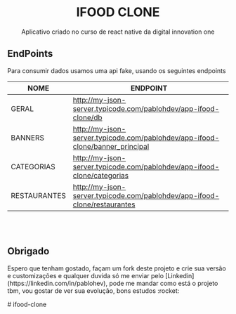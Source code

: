 
<h1 align="center">
    IFOOD CLONE 
</h1>

<p align="center">
    Aplicativo criado no curso de react native da digital innovation one
</p>



## EndPoints

<p>Para consumir dados usamos uma api fake, usando os seguintes endpoints<p>

| NOME         | ENDPOINT                                                                      |
| ------------ | ----------------------------------------------------------------------------- |
| GERAL        | http://my-json-server.typicode.com/pablohdev/app-ifood-clone/db               |
| BANNERS      | http://my-json-server.typicode.com/pablohdev/app-ifood-clone/banner_principal |
| CATEGORIAS   | http://my-json-server.typicode.com/pablohdev/app-ifood-clone/categorias       |
| RESTAURANTES | http://my-json-server.typicode.com/pablohdev/app-ifood-clone/restaurantes     |

<br>
<br>

## Obrigado
<p>Espero que tenham gostado, façam um fork deste projeto e crie sua versão e customizações e qualquer duvida só me enviar pelo [Linkedin](https://linkedin.com/in/pablohev), pode me mandar como está o projeto tbm, vou gostar de ver sua evolução, bons estudos :rocket:</p>
# ifood-clone
